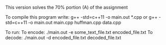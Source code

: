 This version solves the 70% portion (A) of the assignment

To compile this program write:
    g++ -std=c++11 -o main.out *.cpp or
    g++ -std=c++11 -o main.out main.cpp huffman.cpp data.cpp

To run:
    To encode: ./main.out -e some_text_file.txt encoded_file.txt
    To decode: ./main.out -d encoded_file.txt decoded_file.txt